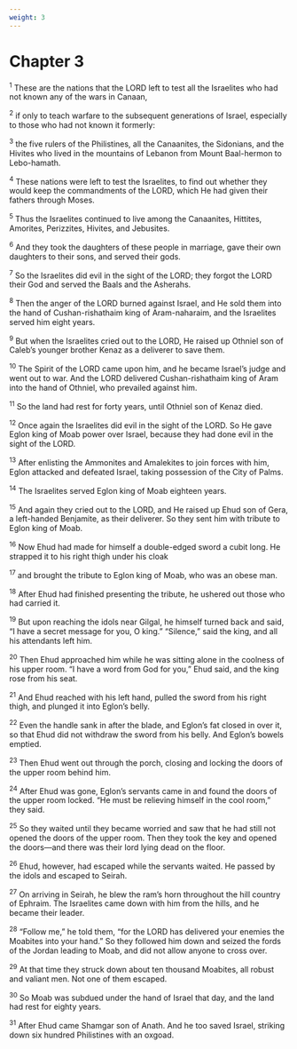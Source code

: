 ```yaml
---
weight: 3
---
```


# Chapter 3

<sup>1</sup> These are the nations that the LORD left to test all the Israelites who had not known any of the wars in Canaan, 

<sup>2</sup> if only to teach warfare to the subsequent generations of Israel, especially to those who had not known it formerly: 

<sup>3</sup> the five rulers of the Philistines, all the Canaanites, the Sidonians, and the Hivites who lived in the mountains of Lebanon from Mount Baal-hermon to Lebo-hamath. 

<sup>4</sup> These nations were left to test the Israelites, to find out whether they would keep the commandments of the LORD, which He had given their fathers through Moses. 

<sup>5</sup> Thus the Israelites continued to live among the Canaanites, Hittites, Amorites, Perizzites, Hivites, and Jebusites. 

<sup>6</sup> And they took the daughters of these people in marriage, gave their own daughters to their sons, and served their gods. 

<sup>7</sup> So the Israelites did evil in the sight of the LORD; they forgot the LORD their God and served the Baals and the Asherahs. 

<sup>8</sup> Then the anger of the LORD burned against Israel, and He sold them into the hand of Cushan-rishathaim king of Aram-naharaim, and the Israelites served him eight years. 

<sup>9</sup> But when the Israelites cried out to the LORD, He raised up Othniel son of Caleb’s younger brother Kenaz as a deliverer to save them. 

<sup>10</sup> The Spirit of the LORD came upon him, and he became Israel’s judge and went out to war. And the LORD delivered Cushan-rishathaim king of Aram into the hand of Othniel, who prevailed against him. 

<sup>11</sup> So the land had rest for forty years, until Othniel son of Kenaz died. 

<sup>12</sup> Once again the Israelites did evil in the sight of the LORD. So He gave Eglon king of Moab power over Israel, because they had done evil in the sight of the LORD. 

<sup>13</sup> After enlisting the Ammonites and Amalekites to join forces with him, Eglon attacked and defeated Israel, taking possession of the City of Palms. 

<sup>14</sup> The Israelites served Eglon king of Moab eighteen years. 

<sup>15</sup> And again they cried out to the LORD, and He raised up Ehud son of Gera, a left-handed Benjamite, as their deliverer. So they sent him with tribute to Eglon king of Moab. 

<sup>16</sup> Now Ehud had made for himself a double-edged sword a cubit long. He strapped it to his right thigh under his cloak 

<sup>17</sup> and brought the tribute to Eglon king of Moab, who was an obese man. 

<sup>18</sup> After Ehud had finished presenting the tribute, he ushered out those who had carried it. 

<sup>19</sup> But upon reaching the idols near Gilgal, he himself turned back and said, “I have a secret message for you, O king.” “Silence,” said the king, and all his attendants left him. 

<sup>20</sup> Then Ehud approached him while he was sitting alone in the coolness of his upper room. “I have a word from God for you,” Ehud said, and the king rose from his seat. 

<sup>21</sup> And Ehud reached with his left hand, pulled the sword from his right thigh, and plunged it into Eglon’s belly. 

<sup>22</sup> Even the handle sank in after the blade, and Eglon’s fat closed in over it, so that Ehud did not withdraw the sword from his belly. And Eglon’s bowels emptied. 

<sup>23</sup> Then Ehud went out through the porch, closing and locking the doors of the upper room behind him. 

<sup>24</sup> After Ehud was gone, Eglon’s servants came in and found the doors of the upper room locked. “He must be relieving himself in the cool room,” they said. 

<sup>25</sup> So they waited until they became worried and saw that he had still not opened the doors of the upper room. Then they took the key and opened the doors—and there was their lord lying dead on the floor. 

<sup>26</sup> Ehud, however, had escaped while the servants waited. He passed by the idols and escaped to Seirah. 

<sup>27</sup> On arriving in Seirah, he blew the ram’s horn throughout the hill country of Ephraim. The Israelites came down with him from the hills, and he became their leader. 

<sup>28</sup> “Follow me,” he told them, “for the LORD has delivered your enemies the Moabites into your hand.” So they followed him down and seized the fords of the Jordan leading to Moab, and did not allow anyone to cross over. 

<sup>29</sup> At that time they struck down about ten thousand Moabites, all robust and valiant men. Not one of them escaped. 

<sup>30</sup> So Moab was subdued under the hand of Israel that day, and the land had rest for eighty years. 

<sup>31</sup> After Ehud came Shamgar son of Anath. And he too saved Israel, striking down six hundred Philistines with an oxgoad. 


